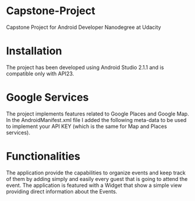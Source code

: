 # Capstone-Project
Capstone Project for Android Developer Nanodegree at Udacity

# Installation
The project has been developed using Android Studio 2.1.1 and is compatible only with API23.

# Google Services
The project implements features related to Google Places and Google Map.
In the AndroidManifest.xml file I added the following meta-data to be used to implement your API KEY (which is the same for Map and Places services).

<meta-data android:name="com.google.android.geo.API_KEY"
            android:value="@string/release_map_api_key"/>
            
# Functionalities

The application provide the capabilities to organize events and keep track of them by adding simply and easily every guest that is going to attend the event.
The application is featured with a Widget that show a simple view providing direct information about the Events.
